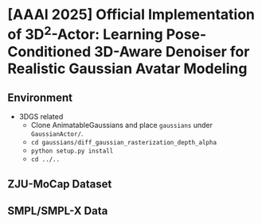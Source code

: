 # [AAAI 2025] Official Implementation of 3D$^2$-Actor: Learning Pose-Conditioned 3D-Aware Denoiser for Realistic Gaussian Avatar Modeling

## Environment

- 3DGS related
  - Clone AnimatableGaussians and place `gaussians` under `GaussianActor/`.
  - `cd gaussians/diff_gaussian_rasterization_depth_alpha`
  - `python setup.py install`
  - `cd ../..`

## ZJU-MoCap Dataset

## SMPL/SMPL-X Data

